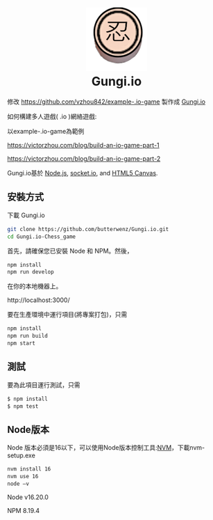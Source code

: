 <h1 align="center">
    <img alt="Gungi.io Game" title="Gungi.io Game" src="https://github.com/butterwenz/Gungi.io/blob/Chess_game/public/assets/w5.png" width="140"> <br />
    Gungi.io
</h1>

修改 https://github.com/vzhou842/example-.io-game 製作成 [Gungi.io](https://github.com/butterwenz/Gungi.io)

如何構建多人遊戲( .io )網絡遊戲:

以example-.io-game為範例

https://victorzhou.com/blog/build-an-io-game-part-1

https://victorzhou.com/blog/build-an-io-game-part-2

Gungi.io基於 [Node.js](https://nodejs.org/), [socket.io](https://socket.io/), and [HTML5 Canvas](https://www.w3schools.com/html/html5_canvas.asp).

## 安裝方式

下載 Gungi.io
```bash
git clone https://github.com/butterwenz/Gungi.io.git
cd Gungi.io-Chess_game
```

首先，請確保您已安裝 Node 和 NPM。然後，
```bash
npm install
npm run develop
```

在你的本地機器上。

http://localhost:3000/

要在生產環境中運行項目(將專案打包)，只需
```bash
npm install
npm run build
npm start
```

## 測試

要為此項目運行測試，只需
```bash
$ npm install
$ npm test
```

## Node版本

Node 版本必須是16以下，可以使用Node版本控制工具:[NVM](https://github.com/coreybutler/nvm-windows/releases)，下載nvm-setup.exe

```bash
nvm install 16
nvm use 16
node –v 
```

Node v16.20.0

NPM  8.19.4
